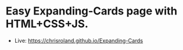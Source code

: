 # Easy Expanding-Cards page with HTML+CSS+JS. 

- Live: https://chrisroland.github.io/Expanding-Cards
